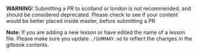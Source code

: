 **WARNING:** Submitting a PR to scotland or london is not recommended, and should be considered deprecated.
Please check to see if your content would be better placed inside master, before submitting a PR


**Note:** If you are adding a new lesson or have edited the name of a lesson file. Please make sure you update `./SUMMARY.md` to reflect the changes in the gitbook contents.

